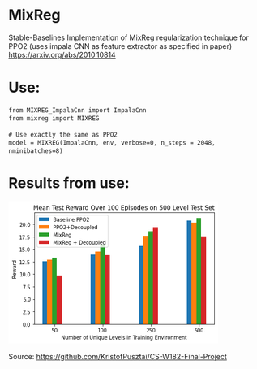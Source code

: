 # MixReg
Stable-Baselines Implementation of MixReg regularization technique for PPO2 (uses impala CNN as feature extractor as specified in paper)
https://arxiv.org/abs/2010.10814
# Use:
    from MIXREG_ImpalaCnn import ImpalaCnn
    from mixreg import MIXREG
  
    # Use exactly the same as PPO2
    model = MIXREG(ImpalaCnn, env, verbose=0, n_steps = 2048, nminibatches=8)
# Results from use:
![alt text](https://github.com/KristofPusztai/CS-W182-Final-Project/blob/master/Test_Reward.png?raw=true)

Source: https://github.com/KristofPusztai/CS-W182-Final-Project
